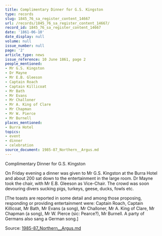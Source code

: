 ```yaml
---
title: Complimentary Dinner for G.S. Kingston
type: records
slug: 1845_76_sa_register_content_14667
url: /records/1845_76_sa_register_content_14667/
record_id: 1845_76_sa_register_content_14667
date: '1861-06-10'
date_display: null
volume: null
issue_number: null
page: '2'
article_type: news
issue_reference: 10 June 1861, page 2
people_mentioned:
- Mr G.S. Kingston
- Dr Mayne
- Mr E.B. Gleeson
- Captain Roach
- Captain Killicoat
- Mr Bath
- Mr Evans
- Mr Challoner
- Mr A. King of Clare
- Mr Chapman
- Mr W. Pierce
- Mr Burnell
places_mentioned:
- Burra Hotel
topics:
- event
- dinner
- celebration
source_document: 1985-87_Northern__Argus.md
---
```


Complimentary Dinner for G.S. Kingston

On Friday evening a dinner was given to Mr G.S. Kingston at the Burra Hotel and about 200 sat down to the entertainment in the large room.  Dr Mayne took the chair, with Mr E.B. Gleeson as Vice-Chair.  The crowd was soon devouring divers sucking pigs, turkeys, geese, ducks, fowls etc.

[The toasts are reported in some detail and among those proposing, responding or providing entertainment were: Captain Roach, Captain Killicoat, Mr Bath, Mr Evans (a song), Mr Challoner, Mr A. King of Clare, Mr Chapman (a song), Mr W. Pierce (sic: Pearce?), Mr Burnell.  A party of Germans also sang a German song.]

Source: [1985-87_Northern__Argus.md](/downloads/markdown/1985-87_Northern__Argus.md)
